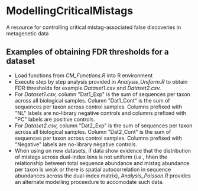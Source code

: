 # ModellingCriticalMistags
A resource for controlling critical mistag-associated false discoveries in metagenetic data

## Examples of obtaining FDR thresholds for a dataset
- Load functions from *CM_Functions.R* into R environment
- Execute step by step analysis provided in *Analysis_Uniform.R* to obtain FDR thresholds for example *Dataset1.csv* and *Dataset2.csv.* 
- For *Dataset1.csv,* column "Dat1_Exp" is the sum of sequences per taxon across all biological samples. Column "Dat1_Cont" is the sum of sequences per taxon across control samples. Columns prefixed with "NL" labels are no-library negative controls and columns prefixed with "PC" labels are positive controls.
- For *Dataset2.csv,* column "Dat2_Exp" is the sum of sequences per taxon across all biological samples. Column "Dat2_Cont" is the sum of sequences per taxon across control samples. Columns prefixed with "Negative" labels are no-library negative controls.
- When using on new datasets, if data show evidence that the distribution of mistags across dual-index bins is not uniform (i.e., hhen the relationship between total sequence abundance and mistag abundance per taxon is weak or there is spatial autocorrelation in sequence abundances across the dual-index matrix), *Analysis_Poisson.R* provides an alternate modelling proceedure to accomodate such data. 
